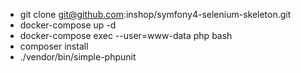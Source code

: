  - git clone git@github.com:inshop/symfony4-selenium-skeleton.git
 - docker-compose up -d
 - docker-compose exec --user=www-data php bash
 - composer install
 - ./vendor/bin/simple-phpunit
